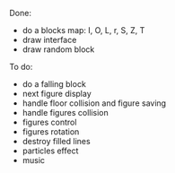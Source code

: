 Done:

- do a blocks map: I, O, L, r, S, Z, T
- draw interface
- draw random block

To do:

- do a falling block
- next figure display
- handle floor collision and figure saving
- handle figures collision
- figures control
- figures rotation
- destroy filled lines
- particles effect
- music

